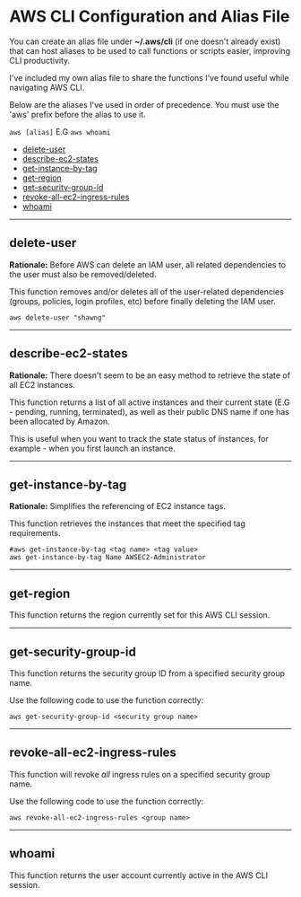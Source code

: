 # AWS CLI Configuration and Alias File

You can create an alias file under **~/.aws/cli** (if one doesn't already exist) that can host aliases to be used to call functions or scripts easier, improving CLI productivity.

I've included my own alias file to share the functions I've found useful while navigating AWS CLI.

Below are the aliases I've used in order of precedence. You must use the 'aws' prefix before the alias to use it.

```aws [alias]``` E.G ```aws whoami```

- [delete-user](#delete-user) <username>
- [describe-ec2-states](#describe-ec2-states)
- [get-instance-by-tag](#get-instance-by-tag) <tag name> <tag value>
- [get-region](#get-region)
- [get-security-group-id](#get-sg-id) <security group name>
- [revoke-all-ec2-ingress-rules](#revoke-all-ec2-ingress-rules) <security group name>
- [whoami](#whoami)

<hr>

## <a name="delete-user"></a>delete-user

**Rationale:** Before AWS can delete an IAM user, all related dependencies to the user must also be removed/deleted.

This function removes and/or deletes all of the user-related dependencies (groups, policies, login profiles, etc) before finally deleting the IAM user.

```
aws delete-user "shawng"
```

<hr>

## <a name="describe-ec2-states"></a>describe-ec2-states

**Rationale:** There doesn't seem to be an easy method to retrieve the state of all EC2 instances.

This function returns a list of all active instances and their current state (E.G - pending, running, terminated), as well as their public DNS name if one has been allocated by Amazon.

This is useful when you want to track the state status of instances, for example - when you first launch an instance.

<hr>

## <a name="get-instance-by-tag"></a>get-instance-by-tag

**Rationale:** Simplifies the referencing of EC2 instance tags.

This function retrieves the instances that meet the specified tag requirements.

```
#aws get-instance-by-tag <tag name> <tag value>
aws get-instance-by-tag Name AWSEC2-Administrator
```

<hr>

## <a name="get-region"></a>get-region

This function returns the region currently set for this AWS CLI session.

<hr>

## <a name="get-sg-id"></a>get-security-group-id

This function returns the security group ID from a specified security group name.

Use the following code to use the function correctly:

```
aws get-security-group-id <security group name>
```

<hr>

## <a name="revoke-all-ec2-ingress-rules"></a>revoke-all-ec2-ingress-rules

This function will revoke *all* ingress rules on a specified security group name.

Use the following code to use the function correctly:

```
aws revoke-all-ec2-ingress-rules <group name>
```

<hr>

## <a name="whoami"></a>whoami

This function returns the user account currently active in the AWS CLI session.

